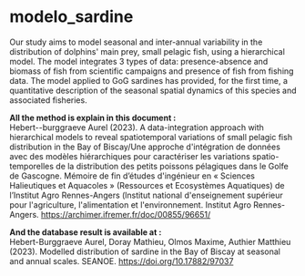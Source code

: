 # modelo_sardine

Our study aims to model seasonal and inter-annual variability in the distribution of dolphins' main prey, small pelagic fish, using a hierarchical model. The model integrates 3 types of data: presence-absence and biomass of fish from scientific campaigns and presence of fish from fishing data. The model applied to GoG sardines has provided, for the first time, a quantitative description of the seasonal spatial dynamics of this species and associated fisheries.

**All the method is explain in this document :**<br>
Hebert--burggraeve Aurel (2023). A data-integration approach with hierarchical models to reveal spatiotemporal variations of small pelagic fish distribution in the Bay of Biscay/Une approche d'intégration de données avec des modèles hiérarchiques pour caractériser les variations spatio-temporelles de la distribution des petits poissons pélagiques dans le Golfe de Gascogne. Mémoire de fin d’études d'ingénieur en « Sciences Halieutiques et Aquacoles » (Ressources et Ecosystèmes Aquatiques) de l’Institut Agro Rennes-Angers (lnstitut national d'enseignement supérieur pour l'agriculture, l'alimentation et l'environnement. Institut Agro Rennes-Angers. https://archimer.ifremer.fr/doc/00855/96651/

**And the database result is available at :**<br>
Hebert-Burggraeve Aurel, Doray Mathieu, Olmos Maxime, Authier Matthieu (2023). Modelled distribution of sardine in the Bay of Biscay at seasonal and annual scales. SEANOE. https://doi.org/10.17882/97037
